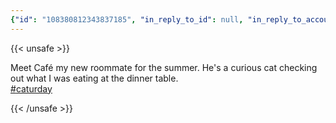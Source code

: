 ```yaml
---
{"id": "108380812343837185", "in_reply_to_id": null, "in_reply_to_account_id": null, "sensitive": false, "spoiler_text": "", "visibility": "public", "language": "en", "replies_count": 0, "reblogs_count": 1, "favourites_count": 10, "edited_at": null, "reblog": null, "application": {"name": "Tusky", "website": "https://tusky.app"}, "account": {"id": "108219415927856966", "username": "brozek", "acct": "brozek", "display_name": "Brandon Rozek", "url": "https://fosstodon.org/@brozek", "avatar": "https://cdn.fosstodon.org/accounts/avatars/108/219/415/927/856/966/original/bae9f46f23936e79.jpg", "avatar_static": "https://cdn.fosstodon.org/accounts/avatars/108/219/415/927/856/966/original/bae9f46f23936e79.jpg", "header": "https://fosstodon.org/headers/original/missing.png", "header_static": "https://fosstodon.org/headers/original/missing.png", "noindex": true, "emojis": [{"shortcode": "kdelight", "url": "https://cdn.fosstodon.org/custom_emojis/images/000/106/750/original/22f2a8da54322c05.png", "static_url": "https://cdn.fosstodon.org/custom_emojis/images/000/106/750/static/22f2a8da54322c05.png", "visible_in_picker": true}, {"shortcode": "fedora", "url": "https://cdn.fosstodon.org/custom_emojis/images/000/225/367/original/f0c78925a380caa3.png", "static_url": "https://cdn.fosstodon.org/custom_emojis/images/000/225/367/static/f0c78925a380caa3.png", "visible_in_picker": true}, {"shortcode": "firefoxnew", "url": "https://cdn.fosstodon.org/custom_emojis/images/000/106/753/original/9ad36311d3fa683b.png", "static_url": "https://cdn.fosstodon.org/custom_emojis/images/000/106/753/static/9ad36311d3fa683b.png", "visible_in_picker": true}, {"shortcode": "thunderbird", "url": "https://cdn.fosstodon.org/custom_emojis/images/000/010/377/original/4bc6f0caa347f85a.png", "static_url": "https://cdn.fosstodon.org/custom_emojis/images/000/010/377/static/4bc6f0caa347f85a.png", "visible_in_picker": true}, {"shortcode": "nextcloud", "url": "https://cdn.fosstodon.org/custom_emojis/images/000/010/361/original/nextcloud.png", "static_url": "https://cdn.fosstodon.org/custom_emojis/images/000/010/361/static/nextcloud.png", "visible_in_picker": true}], "fields": [{"name": "Website", "value": "<a href=\"https://brandonrozek.com\" target=\"_blank\" rel=\"nofollow noopener noreferrer me\"><span class=\"invisible\">https://</span><span class=\"\">brandonrozek.com</span><span class=\"invisible\"></span></a>", "verified_at": "2022-05-01T03:44:26.506+00:00"}, {"name": "GitHub", "value": "<a href=\"https://github.com/Brandon-Rozek\" target=\"_blank\" rel=\"nofollow noopener noreferrer me\"><span class=\"invisible\">https://</span><span class=\"\">github.com/Brandon-Rozek</span><span class=\"invisible\"></span></a>", "verified_at": null}, {"name": "Uses", "value": ":kdelight: :fedora: :firefoxnew: :thunderbird: :nextcloud:", "verified_at": null}]}, "media_attachments": [{"id": "108380798270456208", "type": "image", "url": "https://cdn.fosstodon.org/media_attachments/files/108/380/798/270/456/208/original/95531e4c4fa4e69a.jpg", "preview_url": "https://cdn.fosstodon.org/media_attachments/files/108/380/798/270/456/208/small/95531e4c4fa4e69a.jpg", "remote_url": null, "preview_remote_url": null, "text_url": null, "meta": {"original": {"width": 1411, "height": 1469, "size": "1411x1469", "aspect": 0.9605173587474473}, "small": {"width": 392, "height": 408, "size": "392x408", "aspect": 0.9607843137254902}}, "description": "Brandon eating a bowl of chili with chips while Caf\u00e9 the cat stands on a chair leaning over to see what Brandon is eating", "blurhash": "UdG9HjIA%gt7~qRjtRofxuM{ayofWVM{V@ae"}, {"id": "108380805339908718", "type": "image", "url": "https://cdn.fosstodon.org/media_attachments/files/108/380/805/339/908/718/original/a4f6f1d039c4afe8.jpg", "preview_url": "https://cdn.fosstodon.org/media_attachments/files/108/380/805/339/908/718/small/a4f6f1d039c4afe8.jpg", "remote_url": null, "preview_remote_url": null, "text_url": null, "meta": {"original": {"width": 1663, "height": 1247, "size": "1663x1247", "aspect": 1.3336006415396953}, "small": {"width": 461, "height": 346, "size": "461x346", "aspect": 1.3323699421965318}}, "description": "Caf\u00e9 the cat staring into the camera as he's walking by.", "blurhash": "UBFO}vJ6~WxtKk_39ZWC-;Nf0LIU?a?axZWA"}], "mentions": [], "tags": [{"name": "caturday", "url": "https://fosstodon.org/tags/caturday"}], "emojis": [], "card": null, "poll": null, "syndication": "https://fosstodon.org/@brozek/108380812343837185", "date": "2022-05-28T17:45:53.983Z"}
---
```

{{< unsafe >}}
<p>Meet Café my new roommate for the summer. He&#39;s a curious cat checking out what I was eating at the dinner table.<br /><a href="https://fosstodon.org/tags/caturday" class="mention hashtag" rel="tag">#<span>caturday</span></a></p>
{{< /unsafe >}}
